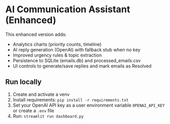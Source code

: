 # AI Communication Assistant (Enhanced)

This enhanced version adds:
- Analytics charts (priority counts, timeline)
- AI reply generation (OpenAI) with fallback stub when no key
- Improved urgency rules & topic extraction
- Persistence to SQLite (emails.db) and processed_emails.csv
- UI controls to generate/save replies and mark emails as Resolved

## Run locally
1. Create and activate a venv
2. Install requirements: `pip install -r requirements.txt`
3. Set your OpenAI API key as a user environment variable `OPENAI_API_KEY` or create a `.env` file
4. Run: `streamlit run dashboard.py`

